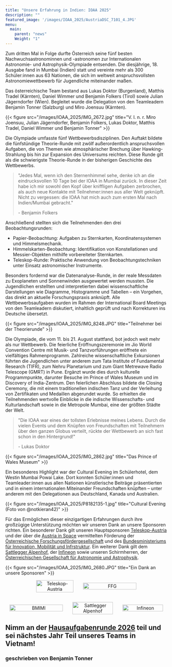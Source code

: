 ```yaml
---
title: "‎Unsere Erfahrung in Indien: IOAA 2025"
description: ""
featured_image: '/images/IOAA_2025/AustriaDSC_7101_4.JPG'
menu:
  main:
    parent: "news"
    Weight: "1"
---
```


Zum dritten Mal in Folge durfte Österreich seine fünf besten Nachwuchsastronominnen und -astronomen zur Internationalen Astronomie- und Astrophysik-Olympiade entsenden. Die diesjährige, 18. Ausgabe fand in Mumbai (Indien) statt und vereinte mehr als 300 Schüler:innen aus 63 Nationen, die sich im weltweit anspruchsvollsten Astronomiewettbewerb für Jugendliche miteinander maßen.

Das österreichische Team bestand aus Lukas Doktor (Burgenland), Matthis Tradel (Kärnten), Daniel Wimmer und Benjamin Folkers (Tirol) sowie Julian Jägerndorfer (Wien). Begleitet wurde die Delegation von den Teamleadern Benjamin Tonner (Salzburg) und Miro Joensuu (Kärnten).

{{< figure src="/images/IOAA_2025/IMG_2672.jpg" title="V. l. n. r. Miro Joensuu, Julian Jägerndorfer, Benjamin Folkers, Lukas Doktor, Matthis Tradel, Daniel Wimmer und Benjamin Tonner" >}}

Die Olympiade umfasste fünf Wettbewerbsdisziplinen. Den Auftakt bildete die fünfstündige Theorie-Runde mit zwölf außerordentlich anspruchsvollen Aufgaben, die von Themen wie atmosphärischer Brechung über Hawking-Strahlung bis hin zur Expansion des Universums reichten. Diese Runde gilt als die schwierigste Theorie-Runde in der bisherigen Geschichte des Wettbewerbs.

> "Jedes Mal, wenn ich den Sternenhimmel sehe, denke ich an die eindrucksvollen 10 Tage bei der IOAA in Mumbai zurück. In dieser Zeit habe ich mir sowohl den Kopf über kniffligen Aufgaben zerbrochen, als auch neue Kontakte mit Teilnehmer:innen aus aller Welt geknüpft. Nicht zu vergessen: die IOAA hat mich auch zum ersten Mal nach Indien/Mumbai gebracht."
>
> \- Benjamin Folkers

Anschließend stellten sich die Teilnehmenden den drei Beobachtungsrunden:

- Papier-Beobachtung: Aufgaben zu Sternkarten, Koordinatensystemen und Himmelsmechanik.
- Himmelskarten-Beobachtung: Identifikation von Konstellationen und Messier-Objekten mithilfe vorbereiteter Sternkarten.
- Teleskop-Runde: Praktische Anwendung von Beobachtungstechniken unter Einsatz astronomischer Instrumente.

Besonders fordernd war die Datenanalyse-Runde, in der reale Messdaten zu Exoplaneten und Sonnenwinden ausgewertet werden mussten. Die Jugendlichen erstellten und interpretierten dabei wissenschaftliche Darstellungen wie Diagramme, Histogramme und Tabellen – ein Vorgehen, das direkt an aktuelle Forschungspraxis anknüpft. Alle Wettbewerbsaufgaben wurden im Rahmen der International Board Meetings von den Teamleadern diskutiert, inhaltlich geprüft und nach Korrekturen ins Deutsche übersetzt.

{{< figure src="/images/IOAA_2025/IMG_8248.JPG" title="Teilnehmer bei der Theorierunde" >}}

Die Olympiade, die vom 11. bis 21. August stattfand, bot jedoch weit mehr als nur Wettbewerb. Die feierliche Eröffnungszeremonie im Jio World Convention Centre mit Musik- und Tanzvorführungen eröffnete ein vielfältiges Rahmenprogramm. Zahlreiche wissenschaftliche Exkursionen führten die Jugendlichen unter anderem zum Tata Institute of Fundamental Research (TIFR), zum Nehru Planetarium und zum Giant Metrewave Radio Telescope (GMRT) in Pune. Ergänzt wurde dies durch kulturelle Programmpunkte, darunter Besuche im Prince of Wales Museum und im Discovery of India-Zentrum. Den feierlichen Abschluss bildete die Closing Ceremony, die mit einem traditionellen indischen Tanz und der Verleihung von Zertifikaten und Medaillen abgerundet wurde. So erhielten die Teilnehmenden wertvolle Einblicke in die indische Wissenschafts- und Kulturlandschaft sowie in die Metropole Mumbai, eine der größten Städte der Welt.

> "Die IOAA war eines der tollsten Erlebnisse meines Lebens. Durch die vielen Events und dem Knüpfen von Freundschaften mit Teilnehmern über den ganzen Globus verteilt, rückte der Wettbewerb an sich fast schon in den Hintergrund!"
>
> \- Lukas Doktor

{{< figure src="/images/IOAA_2025/IMG_2862.jpg" title="Das Prince of Wales Museum" >}}

Ein besonderes Highlight war der Cultural Evening im Schülerhotel, dem Westin Mumbai Powai Lake. Dort konnten Schüler:innen und Teamleader:innen aus allen Nationen künstlerische Beiträge präsentierten und in einem internationalen Miteinander Freundschaften knüpften – unter anderem mit den Delegationen aus Deutschland, Kanada und Australien.

{{< figure src="/images/IOAA_2025/P8182135-1.jpg" title="Cultural Evening (Foto von @notkieran42)" >}}

Für das Ermöglichen dieser einzigartigen Erfahrungen durch ihre großzügige Unterstützung möchten wir unseren Dank an unsere Sponsoren richten. Ein besonderer Dank gilt unseren Hauptsponsoren [Teleskop-Austria](https://teleskop-austria.at) und der über die [Austria in Space](https://austria-in-space.at) vermittelten Förderung der [Österreichische Forschungsfördergesellschaft](https://www.ffg.at/) und des [Bundesministeriums für Innovation, Mobilität und Infrstruktur](https://www.bmimi.gv.at/). Ein weiterer Dank gilt dem [Sattlegger Alpenhof](https://www.embergeralm.com/), der [Infineon](https://www.infineon.com/) sowie unseren Schirmherren, der [Österreichischen Gesellschaft für Astronomie und Astrophysik](https://www.oegaa.at/).

{{< figure src="/images/IOAA_2025/IMG_2680.JPG" title="Ein Dank an unsere Sponsoren" >}}

<div style="display: flex; flex-wrap: wrap; justify-content: center; align-items: center; width: 100%; gap: 30px; margin: 0 auto; text-align: center;">
    <a href="https://teleskop-austria.at" target="_blank" style="flex-basis: 100%; max-width: 23%;"><img src="/images/teleskop-austria_logo-PRESS.png" alt="Teleskop-Austria" style="width: 100%;"></a>
    <a href="https://www.ffg.at/" target="_blank" style="flex-basis: 100%; max-width: 33%;"><img src="/images/FFG_Logo_DE_CMYK.png" alt="FFG" style="width: 100%;"></a>
    <a href="https://www.bmimi.gv.at/" target="_blank" style="flex-basis: 100%; max-width: 33%;"><img src="/images/Logo_BMIMI_Gefoerdert_DE_SRGB.png" alt="BMIMI" style="width: 100%;"></a>
    <a href="https://www.embergeralm.com/" target="_blank" style="flex-basis: 100%; max-width: 25%;"><img src="/images/alspsat.png" alt="Sattlegger Alpenhof" style="width: 100%;"></a>
    <a href="https://www.infineon.com/" target="_blank" style="flex-basis: 100%; max-width: 25%;"><img src="/images/Infineon-Logo-1999.png" alt="Infineon" style="width: 100%;"></a>
</div>

## Nimm an der [Hausaufgabenrunde 2026](/mitmachen) teil und sei nächstes Jahr Teil unseres Teams in Vietnam!

### geschrieben von Benjamin Tonner
